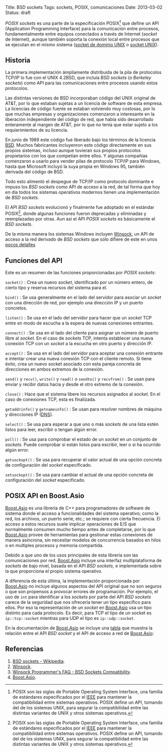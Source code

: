 Title: BSD sockets
Tags: sockets, POSIX, comunicaciones
Date: 2013-03-02
Status: draft

_POSIX sockets_ es una parte de la especificación POSIX[^1] que define un API
(Application Programming Interface) para la comunicación entre procesos,
fundamentalmente entre equipos conectados a través de Internet
(_socket_ de Internet), aunque también soporta la conexión local entre procesos
que se ejecutan en el mismo sistema ([socket de dominio UNIX](http://es.wikipedia.org/wiki/Socket_Unix)
o [socket UNIX](http://es.wikipedia.org/wiki/Socket_Unix)).

## Historia

La primera implementación ámpliamente distribuida de la pila de protocolos
TCP/IP lo fue con el UNIX 4.2BSD, que incluía _BSD sockets_ (o _Berkeley sockets_)
como API para las comunicaciones entre procesos usando estos protocolos.

Las distintas versiones de BSD incorporaban código del UNIX original de AT&T,
por lo que estaban sujetas a un licencia de software de esta empresa. La
licencias de código fuente se estaban volviendo muy costosas, por lo que muchas
empresas y organizaciones comenzaron a interesante en la liberación independiente
del código de red, que había sido desarrollado enteramente al margen de AT&T,
por lo que no tenía que estar sujeto a los requierimientos de su licencia.

En junio de 1989 este código fue liberado bajo los términos de la licencia
[BSD](http://es.wikipedia.org/wiki/Licencia_BSD). Muchos fabricantes incluyenron
este código directamente en sus propios sistemas, incluso aunque tuvieran sus
propios protocolos propietarios con los que competían entre ellos. Y algunas
compañias comenzaron a usarlo para vender pilas de protocolo TCP/IP para
Windows, hasta que Microsoft incluyó la suya propia en Windows 95, también
derivada del código de BSD.

Todo esto alimentó el despegue de TCP/IP como protocolo dominante e impuso
los _BSD sockets_ como API de acceso a la red, de tal forma que hoy en día
todos los sistemas operativos modernos tienen una implementación de _BSD
sockets_.

El API _BSD sockets_ evolucionó y finalmente fue adoptado en el estándar
POSIX[^1], donde algunas funciones fueron deprecadas y eliminadas y
reemplazadas por otras. Aun así el API _POSIX sockets_ es básicamente el
_BSD sockets_.

De la misma manera los sistemas Windows incluyen [Winsock], un API de acceso a
la red derivado de _BSD sockets_ que sólo difiere de este en unos
[pocos detalles](http://tangentsoft.net/wskfaq/articles/bsd-compatibility.html)

## Funciones del API

Este es un resumen de las funciones proporcionadas por _POSIX sockets_:

`socket()`
: Crea un nuevo _socket_, identificado por un número entero, de cierto tipo y
reserva recursos del sistema para el.

`bind()`
: Se usa generalmente en el lado del servidor para asociar un _socket_ con una
dirección de red, por ejemplo una dirección IP y un puerto concretos.

`listen()`
: Se usa en el lado del servidor para hacer que un _socket_ TCP entre en modo
de escucha a la espera de nuevas conexiones entrantes.

`connect()`
: Se usa en el lado del cliente para asignar un número de puerto libre al
_socket_. En el caso de _sockets_ TCP, intenta establecer una nueva conexión TCP
con un _socket_ a la escucha en otro puerto y dirección IP.

`accept()`
: Se usa en el lado del servidor para aceptar una conexión entrante e intentar
crear una nueva conexión TCP con el cliente remoto. Si tiene éxito, crea un
nuevo socket asociado con esta pareja concreta de direcciones en ambos
extremos de la conexión.

`send()` y `recv()`, `write()` y `read()` o `sendto()` y `recvfrom()`
: Se usan para enviar y recibir datos hacia y desde el otro extremo de la conexión.

`close()`
: Hace que el sistema libere los recursos asignados al _socket_. En el caso
de conexiones TCP, esta es finalizada.

`getaddrinfo()` y `getnameinfo()`
: Se usan para resolver nombres de máquina y direcciones IP ([DNS]).

`select()`
: Se usa para esperar a que uno o más _sockets_ de una lista estén listos
para leer, escribir o tengan algún error.

`poll()`
: Se usa para comprobar el estado de un _socket_ en un conjunto de _sockets_.
Puede comprobar si están listos para escribir, leer o si ha ocurrido algún error.

`getsockopt()`
: Se usa para recuperar el valor actual de una opción concreta de configuración
del _socket_ especificado.

`setsockopt()`
: Se usa para cambiar el actual de una opción concreta de configuración del
_socket_ especificado.

## POSIX API en Boost.Asio

[Boost.Asio] es una librería de C++ para programadores de software de sistema
donde el acceso a funcionalidades del sistema operativo; como la red, los archivos,
un puerto serie, etc.; se requiere con cierta frecuencia. El acceso a estos recursos
suele implicar operaciones de E/S que normalmente consumen mucho tiempo antes
de completarse, por lo que [Boost.Asio] provee de herramientas para gestionar
estas conexiones de manera asíncrona, sin necesitar modelos de concurrencia
basados en hilos o en multiples procesos y memoria compartida.

Debido a que uno de los usos principales de esta librería son las comunicaciones
por red, [Boost.Asio] incluye una interfaz multiplataforma de _sockets_ de bajo nivel,
basada en el API _BSD sockets_, e implementada sobre la que proporciona el propio
sistema operativo.

A diferencia de esta última, la implementación proporcionada por [Boost.Asio] no incluye
algunos aspectos del API original que no son seguros o que son propensos a provocar
errores de programación. Por ejemplo, el uso de `int` para identificar a los _sockets_
por parte del API _BSD sockets_ carece de la seguridad que nos ofrecería tener un
tipo específico para ellos. Por eso la representación de un _socket_ en [Boost.Asio] usa
un tipo distinto para cada protocolo. Es decir, para TCP el tipo de un socket es
`ip::tcp::socket` mientras para UDP el tipo es `ip::udp::socket`.

En la documentación de [Boost.Asio] se incluye una [tabla](http://www.boost.org/doc/html/boost_asio/overview/networking/bsd_sockets.html)
que muestra la relación entre el API _BSD socket_ y el API de acceso a red de [Boost.Asio]:

## Referencias

 1. [BSD sockets - Wikipedia](http://en.wikipedia.org/wiki/Berkeley_sockets).
 1. [Winsock].
 1. [Winsock Programmer's FAQ - BSD Sockets Compatibility](http://tangentsoft.net/wskfaq/articles/bsd-compatibility.html).
 1. [Boost.Asio].
  
[Winsock]: http://msdn.microsoft.com/es-es/library/windows/desktop/ms740673(v=vs.85).aspx "Windows Sockets API"
[DNS]: http://es.wikipedia.org/wiki/Domain_Name_System "DNS - Domain Name System"
[Boost.Asio]: http://www.boost.org/libs/asio/ "Boost.Asio"
 
[^1]: POSIX son las siglas de Portable Operating System Interface, una familia
de estándares especificados por el [IEEE](http://www.ieee.org/) para mantener
la compatibilidad entre sistemas operativos. POSIX define un API, tomando del
de los sistemas UNIX, para segurar la compatibilidad entre las distintas
variantes de UNIX y otros sistemas operativos.